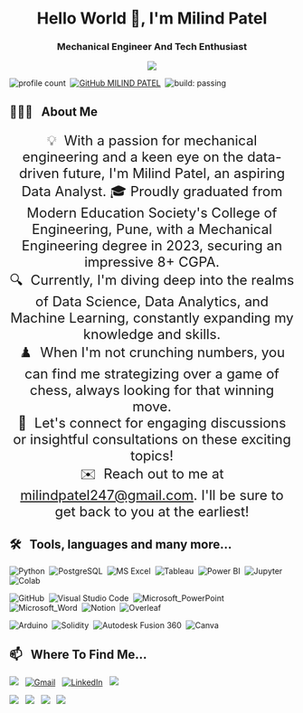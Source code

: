 <h1 align="center">Hello World 👋, I'm Milind Patel</h1>
<h3 align="center">Mechanical Engineer And Tech Enthusiast</h3>
<p align="center">
  <img src="https://www.freecodecamp.org/news/content/images/size/w2000/2024/01/data-analyst-article.png" />
</p>


![profile count](https://komarev.com/ghpvc/?username=AKAALBRAMHA&color=blue)&nbsp;
[![GitHub MILIND PATEL](https://img.shields.io/github/followers/AKAALBRAMHA?label=follow&style=social)](https://github.com/AKAALBRAMHA)&nbsp;
![build: passing](https://img.shields.io/badge/build-passing-success)

## 👨🏻‍💻 &nbsp;  About Me

<p style="font-size:24px; text-align:center;">
    💡 &nbsp;With a passion for mechanical engineering and a keen eye on the data-driven future, I'm Milind Patel, an aspiring Data Analyst.
    🎓&nbsp;Proudly graduated from Modern Education Society's College of Engineering, Pune, with a Mechanical Engineering degree in 2023, securing an impressive 8+ CGPA. <br>
    🔍 &nbsp;Currently, I'm diving deep into the realms of Data Science, Data Analytics, and Machine Learning, constantly expanding my knowledge and skills. <br>
    ♟️ &nbsp;When I'm not crunching numbers, you can find me strategizing over a game of chess, always looking for that winning move. <br>
    💬 &nbsp;Let's connect for engaging discussions or insightful consultations on these exciting topics! <br>
    ✉️ &nbsp;Reach out to me at <a href="mailto:milindpatel247@gmail.com">milindpatel247@gmail.com</a>. I'll be sure to get back to you at the earliest!
</p>



## 🛠 &nbsp;  Tools, languages and many more...

![Python](https://img.shields.io/badge/Python-FFD43B?style=for-the-badge&logo=python&logoColor=blue)&nbsp;
![PostgreSQL](https://img.shields.io/badge/PostgreSQL-316192?style=for-the-badge&logo=postgresql&logoColor=white)&nbsp;
![MS Excel](https://img.shields.io/badge/Microsoft_Excel-217346?style=for-the-badge&logo=microsoft-excel&logoColor=white)&nbsp;
![Tableau](https://img.shields.io/badge/Tableau-E97627?style=for-the-badge&logo=Tableau&logoColor=white)&nbsp;
![Power BI](https://img.shields.io/badge/PowerBI-F2C811?style=for-the-badge&logo=Power%20BI&logoColor=white)&nbsp;
![Jupyter](https://img.shields.io/badge/Jupyter-F37626.svg?&style=for-the-badge&logo=Jupyter&logoColor=white)&nbsp;
![Colab](https://img.shields.io/badge/Colab-F9AB00?style=for-the-badge&logo=googlecolab&color=525252)&nbsp;


![GitHub](https://img.shields.io/badge/GitHub-100000?style=for-the-badge&logo=github&logoColor=white)&nbsp;
![Visual Studio Code](https://img.shields.io/badge/VSCode-0078D4?style=for-the-badge&logo=visual%20studio%20code&logoColor=white)&nbsp;
![Microsoft_PowerPoint](https://img.shields.io/badge/Microsoft_PowerPoint-B7472A?style=for-the-badge&logo=microsoft-powerpoint&logoColor=white)&nbsp;
![Microsoft_Word](https://img.shields.io/badge/Microsoft_Word-2B579A?style=for-the-badge&logo=microsoft-word&logoColor=white)&nbsp;
![Notion](https://img.shields.io/badge/Notion-000000?style=for-the-badge&logo=notion&logoColor=white)&nbsp;
![Overleaf](https://img.shields.io/badge/Overleaf-47A141?style=for-the-badge&logo=Overleaf&logoColor=white)&nbsp;

![Arduino](https://img.shields.io/badge/Arduino-00979D?style=for-the-badge&logo=Arduino&logoColor=white)&nbsp;
![Solidity](https://img.shields.io/badge/Solidity-e6e6e6?style=for-the-badge&logo=solidity&logoColor=black)&nbsp;
![Autodesk Fusion 360](https://img.shields.io/badge/Autodesk-000000.svg?style=for-the-badge&logo=Autodesk&logoColor=white)&nbsp;
![Canva](https://img.shields.io/badge/Canva-00C4CC.svg?style=for-the-badge&logo=Canva&logoColor=white)&nbsp;


## 📫 &nbsp; Where To Find Me...

<a href="https://github.com/AKAALBRAMHA"><img src="https://img.shields.io/badge/GitHub-100000?style=for-the-badge&logo=github&logoColor=white"/></a> &nbsp;
<a href="mailto:milindpatel247@gmail.com"><img alt="Gmail" src="https://img.shields.io/badge/Gmail-D14836?style=for-the-badge&logo=gmail&logoColor=white" /></a> &nbsp;
<a href="https://www.linkedin.com/in/milind-patel-417976202/"><img alt="LinkedIn" src="https://img.shields.io/badge/LinkedIn-0077B5?style=for-the-badge&logo=linkedin&logoColor=white"/></a> &nbsp;
<a href="https://twitter.com/0xmilindpatel"><img src="https://img.shields.io/badge/X-000000?style=for-the-badge&logo=x&logoColor=white"/></a> &nbsp;

<a href="https://stackoverflow.com/users/25451477/milind-patel"><img src="https://img.shields.io/badge/Stack_Overflow-FE7A16?style=for-the-badge&logo=stack-overflow&logoColor=white"/></a> &nbsp;
<a href="https://public.tableau.com/app/profile/milind.patel"><img src="https://img.shields.io/badge/Tableau-E97627?style=for-the-badge&logo=Tableau&logoColor=white"/></a> &nbsp;
<a href="https://www.kaggle.com/bmpatel"><img src="https://img.shields.io/badge/Kaggle-20BEFF.svg?style=for-the-badge&logo=Kaggle&logoColor=white"/></a> &nbsp;
<a href="https://www.chess.com/member/akaalbramha"><img src="https://img.shields.io/badge/Chess.com-81B64C.svg?style=for-the-badge&logo=chessdotcom&logoColor=white"/></a> &nbsp;


